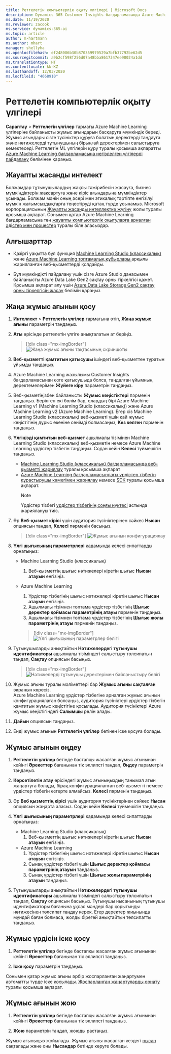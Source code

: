 ```yaml
---
title: Реттелетін компьютерлік оқыту үлгілері | Microsoft Docs
description: Dynamics 365 Customer Insights бағдарламасында Azure Machine Learning қызметінен реттелетін үлгілермен жұмыс жасаңыз.
ms.date: 11/19/2020
ms.reviewer: zacook
ms.service: dynamics-365-ai
ms.topic: article
author: m-hartmann
ms.author: mhart
manager: shellyha
ms.openlocfilehash: ef248086b30b870359970529a7bfb37792be62d5
ms.sourcegitcommit: a9b2cf598f256d07a48bba8617347ee90024a1dd
ms.translationtype: HT
ms.contentlocale: kk-KZ
ms.lasthandoff: 12/03/2020
ms.locfileid: "4668910"
---
```

# <a name="custom-machine-learning-models"></a>Реттелетін компьютерлік оқыту үлгілері

**Сараптау** > **Реттелетін үлгілер** тармағы Azure Machine Learning үлгілеріне байланысты жұмыс ағындарын басқаруға мүмкіндік береді. Жұмыс ағындары сізге түсініктер құруға болатын деректерді таңдауға және нәтижелерді тұтынушының бірыңғай деректерімен салыстыруға көмектеседі. Реттелетін ML үлгілерін құру туралы қосымша ақпаратты [Azure Machine Learning бағдарламасына негізделген үлгілерді пайдалану](azure-machine-learning-experiments.md) бөлімінен қараңыз.

## <a name="responsible-ai"></a>Жауапты жасанды интелект

Болжамдар тұтынушылардың жақсы тәжірибесін жасауға, бизнес мүмкіндіктерін жақсартуға және кіріс ағындарына мүмкіндіктер ұсынады. Болжам мәнін оның әсері мен этикалық тәртіпте енгізілуі мүмкін жағымсыздықтарға теңестіруді қатаң түрде ұсынамыз. Microsoft корпорациясының [Жауапты жасанды интеллектке жүгіну](https://www.microsoft.com/ai/responsible-ai?activetab=pivot1%3aprimaryr6) жолы туралы қосымша ақпарат. Сонымен қатар Azure Machine Learning бағдарламасына тән [жауапты компьютерлік оқытуларға арналған әдістер мен процестер](https://docs.microsoft.com/azure/machine-learning/concept-responsible-ml) туралы біле аласыздар.

## <a name="prerequisites"></a>Алғышарттар

- Қазіргі уақытта бұл функция [Machine Learning Studio (классикалық)](https://studio.azureml.net) және [ Azure Machine Learning топтамалық құбырлары ](https://docs.microsoft.com/azure/machine-learning/concept-ml-pipelines) арқылы жарияланған веб-қызметтерді қолдайды.

- Бұл мүмкіндікті пайдалану үшін сізге Azure Studio данасымен байланысты Azure Data Lake Gen2 сақтау орны тіркелгісі қажет. Қосымша ақпарат алу үшін [Azure Data Lake Storage Gen2 сақтау орны тіркелгісін жасау](https://docs.microsoft.com/azure/storage/blobs/data-lake-storage-quickstart-create-account) бөлімін қараңыз

## <a name="add-a-new-workflow"></a>Жаңа жұмыс ағынын қосу

1. **Интеллект** > **Реттелетін үлгілер** тармағына өтіп, **Жаңа жұмыс ағыны** параметрін таңдаңыз.

1. **Аты** өрісінде реттелетін үлгіге анықталатын ат беріңіз.

   > [!div class="mx-imgBorder"]
   > ![Жаңа жұмыс ағыны тақтасының скриншоты](media/new-workflowv2.png "Жаңа жұмыс ағыны тақтасының скриншоты")

1. **Веб-қызметті қамтитын қатысушы** ішіндегі веб-қызметтен тұратын ұйымды таңдаңыз.

1. Azure Machine Learning жазылымы Customer Insights бағдарламасынан өзге қатысушыда болса, таңдалған ұйымның деректемелерімен **Жүйеге кіру** параметрін таңдаңыз.

1. Веб-қызметіңізбен байланысты **Жұмыс кеңістіктері** пәрменін таңдаңыз. Берілген екі бөлім бар, олардың бірі Azure Machine Learning v1 (Machine Learning Studio (классикалық)) және Azure Machine Learning v2 (Azure Machine Learning). Егер сіз Machine Learning Studio (классикалық) веб-қызметі үшін қай жұмыс кеңістігінің дұрыс екеніне сенімді болмасаңыз, **Кез келген** пәрменін таңдаңыз.

1. **Үлгіңізді қамтитын веб-қызмет** ашылмалы тізімінен Machine Learning Studio (классикалық) веб-қызметін немесе Azure Machine Learning үрдістер тізбегін таңдаңыз. Содан кейін **Келесі** түймешігін таңдаңыз.
   - [Machine Learning Studio (классикалық) бағдарламасында веб-қызметті жариялау](https://docs.microsoft.com/azure/machine-learning/studio/deploy-a-machine-learning-web-service#deploy-it-as-a-new-web-service) туралы қосымша ақпарат
   - [Azure Machine Learning бағдарламасындағы үрдістер тізбегін құрастырушы көмегімен жариялау](https://docs.microsoft.com/azure/machine-learning/concept-ml-pipelines#building-pipelines-with-the-designer) немесе [SDK](https://docs.microsoft.com/azure/machine-learning/concept-ml-pipelines#building-pipelines-with-the-python-sdk) туралы қосымша ақпарат. 
     > [!NOTE]
     > Үрдістер тізбегі [үрдістер тізбегінің соңғы нүктесі](https://docs.microsoft.com/azure/machine-learning/how-to-run-batch-predictions-designer#submit-a-pipeline-run) астында жариялануы тиіс.

1. Әр **Веб-қызмет кірісі** үшін аудитория түсініктерінен сәйкес **Нысан** опциясын таңдап, **Келесі** пәрменін басыңыз.

   > [!div class="mx-imgBorder"]
   > ![Жұмыс ағынын конфигурациялау](media/intelligence-screen2-updated.png "Жұмыс ағынын конфигурациялау")

1. **Үлгі шығысының параметрлері** қадамында келесі сипаттарды орнатыңыз:
   - Machine Learning Studio (классикалық)
      1. Веб-қызметтің шығыс нәтижелері кіретін шығыс **Нысан атауын** енгізіңіз.
   - Azure Machine Learning
      1. Үрдістер тізбегінің шығыс нәтижелері кіретін шығыс **Нысан атауын** енгізіңіз.
      1. Ашылмалы тізімнен топтама үрдістер тізбегінің **Шығыс деректер қоймасы параметрінің атауы** пәрменін таңдаңыз.
      1. Ашылмалы тізімнен топтама үрдістер тізбегінің **Шығыс жолы параметрінің атауы** пәрменін таңдаңыз.
      
      > [!div class="mx-imgBorder"]
      > ![Үлгі шығысының параметрлер бөлігі](media/intelligence-screen3-outputparameters.png "Үлгі шығысының параметрлер бөлігі")

1. Тұтынушыларды анықтайтын **Нәтижелердегі тұтынушы идентификаторы** ашылмалы тізіміндегі салыстыру төлсипатын таңдап, **Сақтау** опциясын басыңыз.
   
   > [!div class="mx-imgBorder"]
   > ![Нәтижелерді тұтынушы деректерімен байланыстыру бөлігі](media/intelligence-screen4-relatetocustomer.png "Нәтижелерді тұтынушы деректерімен байланыстыру бөлігі")

1. Жұмыс ағыны туралы мәліметтері бар **Жұмыс ағыны сақталған** экранын көресіз.    
   Azure Machine Learning үрдістер тізбегіне арналған жұмыс ағынын конфигурациялаған болсаңыз, аудитория түсініктері үрдістер тізбегін қамтитын жұмыс кеңістігіне қосылады. Аудитория түсініктері Azure жұмыс кеңістігіндегі **Салымшы** рөлін алады.

1. **Дайын** опциясын таңдаңыз.

1. Енді жұмыс ағынын **Реттелетін үлгілер** бетінен іске қосуға болады.

## <a name="edit-a-workflow"></a>Жұмыс ағынын өңдеу

1. **Реттелетін үлгілер** бетінде бастапқы жасалған жұмыс ағынынан кейінгі **Әрекеттер** бағанынан тік эллипсті таңдап, **Өңдеу** параметрін таңдаңыз.

1. **Көрсетілетін атау** өрісіндегі жұмыс ағыныңыздың танымал атын жаңартуға болады, бірақ конфигурацияланған веб-қызметті немесе үрдістер тізбегін өзгерте алмайсыз. **Келесі** пәрменін таңдаңыз.

1. Әр **Веб қызметтің кірісі** үшін аудитория түсініктерінен сәйкес **Нысан** опциясын жаңарта аласыз. Содан кейін **Келесі** түймешігін таңдаңыз.

1. **Үлгі шығысының параметрлері** қадамында келесі сипаттарды орнатыңыз:
   - Machine Learning Studio (классикалық)
      1. Веб-қызметтің шығыс нәтижелері кіретін шығыс **Нысан атауын** енгізіңіз.
   - Azure Machine Learning
      1. Үрдістер тізбегінің шығыс нәтижелері кіретін шығыс **Нысан атауын** енгізіңіз.
      1. Сынақ үрдістер тізбегі үшін **Шығыс деректер қоймасы параметрінің атауын** таңдаңыз.
      1. Сынақ үрдістер тізбегі үшін **Шығыс жолы параметрінің атауын** таңдаңыз.

1. Тұтынушыларды анықтайтын **Нәтижелердегі тұтынушы идентификаторы** ашылмалы тізіміндегі салыстыру төлсипатын таңдап, **Сақтау** опциясын басыңыз.
   Тұтынушы нысанының тұтынушы идентификаторы бағанына ұқсас мәндері бар қорытынды нәтижесінен төлсипат таңдау керек. Егер деректер жиынында мұндай баған болмаса, жолды бірегей анықтайтын төлсипатты таңдаңыз.

## <a name="run-a-workflow"></a>Жұмыс үрдісін іске қосу

1. **Реттелетін үлгілер** бетінде бастапқы жасалған жұмыс ағынынан кейінгі **Әрекеттер** бағанынан тік эллипсті таңдаңыз.

1. **Іске қосу** параметрін таңдаңыз.

Сонымен қатар жұмыс ағыны әрбір жоспарланған жаңартумен автоматты түрде іске қосылады. [Жоспарланған жаңартуларды орнату](system.md#schedule-tab) туралы қосымша ақпарат.

## <a name="delete-a-workflow"></a>Жұмыс ағынын жою

1. **Реттелетін үлгілер** бетінде бастапқы жасалған жұмыс ағынынан кейінгі **Әрекеттер** бағанынан тік эллипсті таңдаңыз.

1. **Жою** параметрін таңдап, жоюды растаңыз.

Жұмыс ағыныңыз жойылады. Жұмыс ағыны жасалған кездегі [нысан](entities.md) сақталады және оны **Нысандар** бетінде көруге болады.
